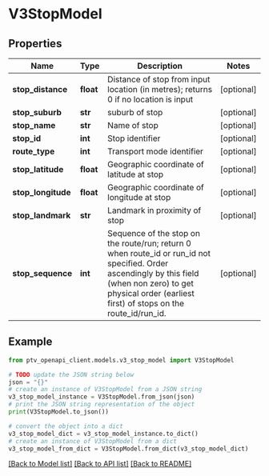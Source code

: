 # V3StopModel


## Properties

Name | Type | Description | Notes
------------ | ------------- | ------------- | -------------
**stop_distance** | **float** | Distance of stop from input location (in metres); returns 0 if no location is input | [optional] 
**stop_suburb** | **str** | suburb of stop | [optional] 
**stop_name** | **str** | Name of stop | [optional] 
**stop_id** | **int** | Stop identifier | [optional] 
**route_type** | **int** | Transport mode identifier | [optional] 
**stop_latitude** | **float** | Geographic coordinate of latitude at stop | [optional] 
**stop_longitude** | **float** | Geographic coordinate of longitude at stop | [optional] 
**stop_landmark** | **str** | Landmark in proximity of stop | [optional] 
**stop_sequence** | **int** | Sequence of the stop on the route/run; return 0 when route_id or run_id not specified. Order ascendingly by this field (when non zero) to get physical order (earliest first) of stops on the route_id/run_id. | [optional] 

## Example

```python
from ptv_openapi_client.models.v3_stop_model import V3StopModel

# TODO update the JSON string below
json = "{}"
# create an instance of V3StopModel from a JSON string
v3_stop_model_instance = V3StopModel.from_json(json)
# print the JSON string representation of the object
print(V3StopModel.to_json())

# convert the object into a dict
v3_stop_model_dict = v3_stop_model_instance.to_dict()
# create an instance of V3StopModel from a dict
v3_stop_model_from_dict = V3StopModel.from_dict(v3_stop_model_dict)
```
[[Back to Model list]](../README.md#documentation-for-models) [[Back to API list]](../README.md#documentation-for-api-endpoints) [[Back to README]](../README.md)


